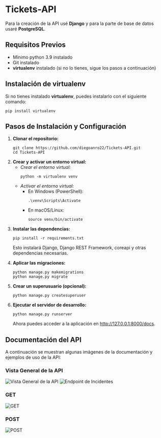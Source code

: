<!DOCTYPE html>
<html lang="es">
<body>
  <h1>Tickets-API</h1>
  <p>Para la creación de la API usé <strong>Django</strong> y para la parte de base de datos usaré <strong>PostgreSQL</strong>.</p>

  <h2>Requisitos Previos</h2>
  <ul>
    <li>Mínimo python 3.9 instalado</li>
    <li>Git instalado</li>
    <li><strong>virtualenv</strong> instalado (si no lo tienes, sigue los pasos a continuación)</li>
  </ul>

  <h2>Instalación de virtualenv</h2>
  <p>Si no tienes instalado <strong>virtualenv</strong>, puedes instalarlo con el siguiente comando:</p>
  <pre><code>pip install virtualenv</code></pre>

  <h2>Pasos de Instalación y Configuración</h2>
  <ol>
    <li>
      <strong>Clonar el repositorio:</strong>
      <pre><code>git clone https://github.com/diegoanro22/Tickets-API.git
cd Tickets-API</code></pre>
    </li>
    <li>
      <strong>Crear y activar un entorno virtual:</strong>
      <ul>
        <li>
          <em>Crear el entorno virtual:</em>
          <pre><code>python -m virtualenv venv</code></pre>
        </li>
        <li>
          <em>Activar el entorno virtual:</em>
          <ul>
            <li>
              En Windows (PowerShell):
              <pre><code>.\venv\Scripts\Activate</code></pre>
            </li>
            <li>
              En macOS/Linux:
              <pre><code>source venv/bin/activate</code></pre>
            </li>
          </ul>
        </li>
      </ul>
    </li>
    <li>
      <strong>Instalar las dependencias:</strong>
      <pre><code>pip install -r requirements.txt</code></pre>
      <p>Esto instalará Django, Django REST Framework, coreapi y otras dependencias necesarias.</p>
    </li>
    <li>
      <strong>Aplicar las migraciones:</strong>
      <pre><code>python manage.py makemigrations
python manage.py migrate</code></pre>
    </li>
    <li>
      <strong>Crear un superusuario (opcional):</strong>
      <pre><code>python manage.py createsuperuser</code></pre>
    </li>
    <li>
      <strong>Ejecutar el servidor de desarrollo:</strong>
      <pre><code>python manage.py runserver</code></pre>
      <p>Ahora puedes acceder a la aplicación en <a href="http://127.0.0.1:8000/docs" target="_blank">http://127.0.0.1:8000/docs</a>.</p>
    </li>
  </ol>

  <h2>Documentación del API</h2>
  <p>A continuación se muestran algunas imágenes de la documentación y ejemplos de uso de la API:</p>
  
  <h3>Vista General de la API</h3>
  <img src="https://github.com/user-attachments/assets/52fa91e0-2302-4243-bb21-c9df9c5b19c2" alt="Vista General de la API" style="max-width:50%; height:auto;">

  <img src="https://github.com/user-attachments/assets/82e1cfec-3d4a-4e3b-98f0-d36e7d9ff5b3" alt="Endpoint de Incidentes" style="max-width:50%; height:auto;">
  
  <h3>GET</h3>
  <img src="https://github.com/user-attachments/assets/5f56aa32-9a44-4beb-a275-ee66ace1fc8d" alt="GET" style="max-width:50%; height:auto;">
  
 <h3>POST</h3>
  <img src="https://github.com/user-attachments/assets/eb692760-e223-47d3-aef1-38358477d302" alt="POST" style="max-width:50%; height:auto;">

</body>
</html>
